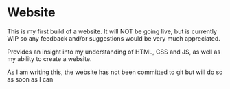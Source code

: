 # Website

This is my first build of a website. It will NOT be going live, but is currently WIP so any feedback and/or suggestions would be very much appreciated.

Provides an insight into my understanding of HTML, CSS and JS, as well as my ability to create a website.

As I am writing this, the website has not been committed to git but will do so as soon as I can
